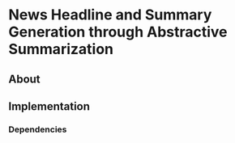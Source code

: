 # News Headline and Summary Generation through Abstractive Summarization

## About

## Implementation

### Dependencies


